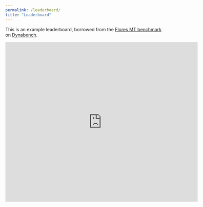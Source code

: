 ```yaml
---
permalink: /leaderboard/
title: "Leaderboard"
---
```


This is an example leaderboard, borrowed from the [Flores MT benchmark](https://dynabench.org/flores/Flores%20MT%20Evaluation%20(FULL)) on [Dynabench](https://dynabench.org/flores/Flores%20MT%20Evaluation%20(FULL)).

<iframe
    title="Example leaderboard (Flores-Full)"
    src="https://dynabench.org/flores/top5/FLORES-FULL?content_only=true"
    width="600"
    height="500"
    frameBorder="0"
  ></iframe>